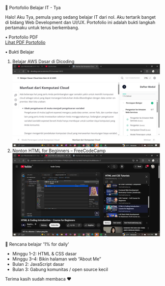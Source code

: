🌱 Portofolio Belajar IT - Tya

Halo! Aku Tya, pemula yang sedang belajar IT dari nol. Aku tertarik banget di bidang Web Development dan UI/UX. Portofolio ini adalah bukti langkah pertamaku untuk terus berkembang.

 • Portofolio PDF  
[Lihat PDF Portofolio](./tya-portofolio-fix.pdf)

 • Bukti Belajar
1. Belajar AWS Dasar di Dicoding  
   ![Dicoding](./belajar-aws-di-dicoding.jpg)
2. Nonton HTML for Beginners – FreeCodeCamp  
   ![FreeCodeCamp](./html-for-beginners-freecodecamp.jpg)

 📝 Rencana belajar '1% for daily'
- Minggu 1–2: HTML & CSS dasar  
- Minggu 3–4: Bikin halaman web “About Me”  
- Bulan 2: JavaScript dasar  
- Bulan 3: Gabung komunitas / open source kecil

Terima kasih sudah membaca ❤
